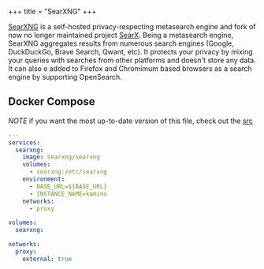 +++
title = "SearXNG"
+++

[SearXNG](https://docs.searxng.org/) is a self-hosted privacy-respecting metasearch engine and fork of now no longer maintained project [SearX](https://github.com/searx/searx). Being a metasearch engine, SearXNG aggregates results from numerous search engines (Google, DuckDuckGo, Brave Search, Qwant, etc). It protects your privacy by mixing your queries with searches from other platforms and doesn't store any data. It can also e added to Firefox and Chromimum based browsers as a search engine by supporting OpenSearch.

## Docker Compose

*NOTE* if you want the most up-to-date version of this file, check out the [src](https://github.com/scottross123/home-server/blob/master/apps/searxng/compose.yaml)

```yaml
---
services:
  searxng:
    image: searxng/searxng
    volumes:
      - searxng:/etc/searxng
    environment:
      - BASE_URL=${BASE_URL}
      - INSTANCE_NAME=kamino
    networks:
      - proxy

volumes:
  searxng:

networks:
  proxy:
    external: true

```


